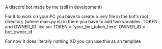 A discord bot made by me (still in development)

For it to work on your PC you have to create a .env file in the bot's root directory (where main.py is)
in there you have to add two variables: TOKEN and OWNER_ID like so:
TOKEN = 'your_bot_token_here'
OWNER_ID = bot_owner_id

For now it does literally nothing XD you can use this as an template